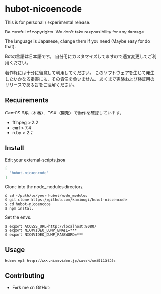 # hubot-nicoencode

This is for personal / experimental release.

Be careful of copyrights.
We don't take responsibility for any damage. 

The language is Japanese, change them if you need (Maybe easy for do that). 

Botの言語は日本語です。
自分用にカスタマイズしてますので適宜変更してご利用ください。

著作権には十分に留意して利用してください。
このソフトウェアを生じて発生したいかなる損害にも、その責任を負いません。
あくまで実験および検証用のリリースである旨をご理解ください。


## Requirements

CentOS 6系（本番）、OSX（開発）で動作を確認しています。

* ffmpeg > 2.2
* curl > 7.4
* ruby > 2.2

## Install

Edit your external-scripts.json

```json
[
  "hubot-nicoencode"
]
```

Clone into the node_modules directory.

```
$ cd ~/path/to/your-hubot/node_modules
$ git clone https://github.com/kaminogi/hubot-nicoencode
$ cd hubot-nicoencode
$ npm install
```
Set the envs.

```
$ export ACCESS_URL=http://localhost:8080/
$ export NICOVIDEO_DUMP_EMAIL=***
$ export NICOVIDEO_DUMP_PASSWORD=***
```

## Usage

```
hubot mp3 http://www.nicovideo.jp/watch/sm25113423s
```

## Contributing

* Fork me on GitHub

